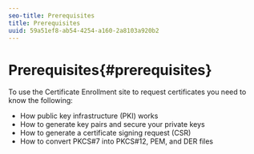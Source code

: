 ```yaml
---
seo-title: Prerequisites
title: Prerequisites
uuid: 59a51ef8-ab54-4254-a160-2a8103a920b2
---
```


# Prerequisites{#prerequisites}

To use the Certificate Enrollment site to request certificates you need to know the following:

* How public key infrastructure (PKI) works 
* How to generate key pairs and secure your private keys 
* How to generate a certificate signing request (CSR) 
* How to convert PKCS#7 into PKCS#12, PEM, and DER files

